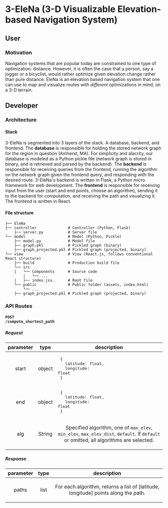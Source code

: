 
# 3-EleNa (3-D Visualizable Elevation-based Navigation System)

## User

### Motivation

Navigation systems that are popular today are constrained to one type of optimization: distance. However, it is often the case that a person, say a jogger or a bicyclist, would rather optimize given elevation change rather than pure distance. EleNa is an elevation based navigation system that one can use to map and visualize routes with *different* optimizations in mind, on a 3-D terrain.

## Developer

### Architecture

#### Stack

3-EleNa is segmented into 3 layers of the stack. A database, backend, and frontend. The **database** is responsible for holding the stored network graph for the region in question (Amherst, MA). For simplicity and alacrity, our database is modeled as a Python pickle file (network graph is stored in binary, and is retrieved and parsed by the backend). The **backend** is responsible for receiving queries from the frontend, running the algorithm on the network graph given the frontend query, and responding with the desired route. 3-EleNa's backend is written in Flask, a Python micro framework for web development. The **frontend** is responsible for receiving input from the user (start and end points, choose an algorithm), sending it to the backend for computation, and receiving the path and visualizing it. The frontend is written in React.

#### File structure

```
├── EleNa
├── controller              # Controller (Python, Flask)
    ├── server.py           # Server file
└── model                   # Model (Python, Pickle)
    ├── model.py            # Model file
    ├── graph.pkl           # Pickled graph (binary)
    ├── graph_projected.pkl # Pickled graph (projected, binary)
└── view                    # View (React.js, follows conventional React structure)
    ├── build               # Production build file
    └── src
    |   └── Components	    # Source code
        |   └── ...
    |   ├── index.jsx.      # Root file
    └── public				# Public folder (assets, index.html)
        └── ...
    ├── graph_projected.pkl # Pickled graph (projected, binary)
```

### API Routes

#### <code>POST /compute_shortest_path</code>

##### Request
| parameter | type | description |
| - | - | - |
| <p align="center">start</p> | <p align="center">object</p> | <pre align="left">&nbsp;{<br>&nbsp;&nbsp;&nbsp;latitude: float,<br>&nbsp;&nbsp;&nbsp;longitude: float<br>&nbsp;}</pre> |
| <p align="center">end</p> | <p align="center">object</p> | <pre align="left">&nbsp;{<br>&nbsp;&nbsp;&nbsp;latitude: float,<br>&nbsp;&nbsp;&nbsp;longitude: float<br>&nbsp;}</pre> |
| <p align="center">alg</p> | <p align="center">String</p> | <p align="center">Specified algorithm, one of `max_elev`, `min_elev`, `max_elev_dist`, `default`. If `default` or omitted, all algorithms are selected.</p> |

##### Response

| parameter | type | description |
| - | - | - |
| <p align="center">paths</p> | <p align="center">list</p> | <p align="center">For each algorithm, returns a list of [latitude, longitude] points along the path.</p> |


